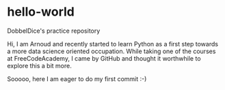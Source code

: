 # hello-world
DobbelDice's practice repository

Hi, I am Arnoud and recently started to learn Python as a first step towards a more data science oriented occupation.
While taking one of the courses at FreeCodeAcademy, I came by GitHub and thought it worthwhile to explore this a bit more. 

Sooooo, here I am eager to do my first commit :-)
